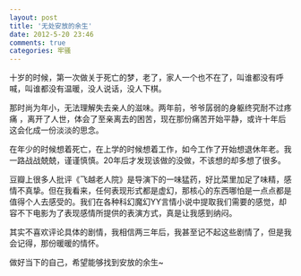 ```yaml
---
layout: post
title: '无处安放的余生'
date: 2012-5-20 23:46
comments: true
categories: 牢骚
---
```

十岁的时候，第一次做关于死亡的梦，老了，家人一个也不在了，叫谁都没有呼喊，叫谁都没有温暖，没人说话，没人下棋。

那时尚为年小，无法理解失去亲人的滋味。两年前，爷爷孱弱的身躯终究耐不过疼痛 ，离开了人世，体会了至亲离去的困苦，现在那份痛苦开始平静，或许十年后这会化成一份淡淡的思念。

在年少的时候想着死亡，在上学的时候想着工作，如今工作了开始想退休年老。我一路战战兢兢，谨谨慎慎。20年后才发现该做的没做，不该想的却多想了很多。

豆瓣上很多人批评《飞越老人院》是导演下的一味猛药，好比菜里加足了味精，感情不真挚。但在我看来，任何表现形式都是虚幻，那核心的东西哪怕是一点点都是值得个人去感受的。我们在各种科幻魔幻YY言情小说中提取我们需要的感觉，却容不下电影为了表现感情所提供的表演方式，真是让我感到纳闷。

其实不喜欢评论具体的剧情，我相信两三年后，我甚至记不起这些剧情了，但是我会记得，那份暖暖的情怀。

做好当下的自己，希望能够找到安放的余生~
